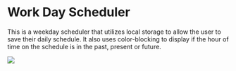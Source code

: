 # Work Day Scheduler

This is a weekday scheduler that utilizes local storage to allow the user to save their daily schedule.  It also uses color-blocking to display if the hour of time on the schedule is in the past, present or future.

![](../Screen%20Shot%202022-07-18%20at%2012.40.10%20PM.png)